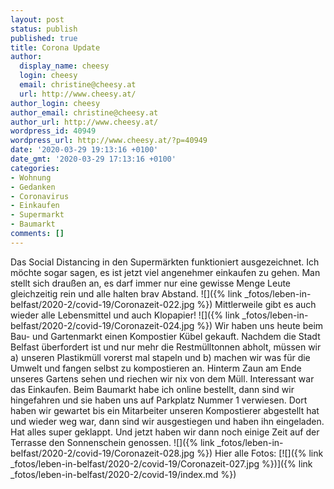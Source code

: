 ```yaml
---
layout: post
status: publish
published: true
title: Corona Update
author:
  display_name: cheesy
  login: cheesy
  email: christine@cheesy.at
  url: http://www.cheesy.at/
author_login: cheesy
author_email: christine@cheesy.at
author_url: http://www.cheesy.at/
wordpress_id: 40949
wordpress_url: http://www.cheesy.at/?p=40949
date: '2020-03-29 19:13:16 +0100'
date_gmt: '2020-03-29 17:13:16 +0100'
categories:
- Wohnung
- Gedanken
- Coronavirus
- Einkaufen
- Supermarkt
- Baumarkt
comments: []
---
```

Das Social Distancing in den Supermärkten funktioniert ausgezeichnet. Ich möchte sogar sagen, es ist jetzt viel angenehmer einkaufen zu gehen. Man stellt sich draußen an, es darf immer nur eine gewisse Menge Leute gleichzeitig rein und alle halten brav Abstand.
![]({% link _fotos/leben-in-belfast/2020-2/covid-19/Coronazeit-022.jpg %})
Mittlerweile gibt es auch wieder alle Lebensmittel und auch Klopapier!
![]({% link _fotos/leben-in-belfast/2020-2/covid-19/Coronazeit-024.jpg %})
Wir haben uns heute beim Bau- und Gartenmarkt einen Kompostier Kübel gekauft. Nachdem die Stadt Belfast überfordert ist und nur mehr die Restmülltonnen abholt, müssen wir a) unseren Plastikmüll vorerst mal stapeln und b) machen wir was für die Umwelt und fangen selbst zu kompostieren an. Hinterm Zaun am Ende unseres Gartens sehen und riechen wir nix von dem Müll.
Interessant war das Einkaufen. Beim Baumarkt habe ich online bestellt, dann sind wir hingefahren und sie haben uns auf Parkplatz Nummer 1 verwiesen. Dort haben wir gewartet bis ein Mitarbeiter unseren Kompostierer abgestellt hat und wieder weg war, dann sind wir ausgestiegen und haben ihn eingeladen. Hat alles super geklappt.
Und jetzt haben wir dann noch einige Zeit auf der Terrasse den Sonnenschein genossen.
![]({% link _fotos/leben-in-belfast/2020-2/covid-19/Coronazeit-028.jpg %})
Hier alle Fotos:
[![]({% link _fotos/leben-in-belfast/2020-2/covid-19/Coronazeit-027.jpg %})]({% link _fotos/leben-in-belfast/2020-2/covid-19/index.md %})
